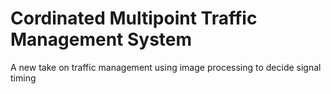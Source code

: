 # Cordinated Multipoint Traffic Management System
A new take on traffic management using image processing to decide signal timing
